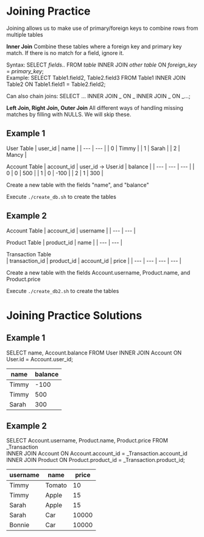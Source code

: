 # Joining Practice
Joining allows us to make use of primary/foreign keys to combine rows from multiple tables

__Inner Join__
Combine these tables where a foreign key and primary key match. If there is no match for a field, ignore it. 

Syntax: SELECT *fields..* FROM *table* INNER JOIN *other table* ON *foreign_key* = *primary_key*;  
Example: SELECT Table1.field2, Table2.field3 FROM Table1 INNER JOIN Table2 ON Table1.field1 = Table2.field2;  

Can also chain joins:
SELECT ... INNER JOIN _ ON _ INNER JOIN _ ON _...;

__Left Join, Right Join, Outer Join__
All different ways of handling missing matches by filling with NULLS. We will skip these. 

## Example 1
User Table
| user_id | name | 
| --- | --- | 
| 0 | Timmy | 
| 1 | Sarah | 
| 2 | Mancy | 

Account Table
| account_id | user_id -> User.id | balance | 
| --- | --- | --- | 
| 0 | 0 | 500 |
| 1 | 0 | -100 | 
| 2 | 1 | 300 | 

Create a new table with the fields "name", and "balance"

Execute `./create_db.sh` to create the tables

## Example 2
Account Table
| account_id | username | 
| --- | --- |

Product Table
| product_id | name | 
| --- | --- |

Transaction Table  
| transaction_id | product_id | account_id | price |
| --- | --- | --- | --- | 

Create a new table with the fields Account.username, Product.name, and Product.price  

Execute `./create_db2.sh` to create the tables  

# Joining Practice Solutions
## Example 1
SELECT name, Account.balance FROM User INNER JOIN Account ON User.id = Account.user_id;

| name | balance | 
| --- | --- | 
| Timmy | -100 | 
| Timmy | 500 | 
| Sarah | 300 |

## Example 2
SELECT Account.username, Product.name, Product.price FROM _Transaction \
INNER JOIN Account ON Account.account_id = _Transaction.account_id \
INNER JOIN Product ON Product.product_id = _Transaction.product_id;

| username | name | price | 
| --- | --- | --- |
| Timmy | Tomato | 10 |
| Timmy | Apple | 15 |
| Sarah | Apple | 15 |
| Sarah | Car | 10000 | 
| Bonnie | Car | 10000 |  